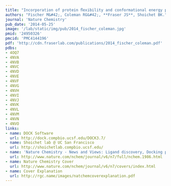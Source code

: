 ```yaml
---
title: "Incorporation of protein ﬂexibility and conformational energy penalties in docking screens to improve ligand discovery."
authors: "Fischer M&#42;, Coleman RG&#42;, **Fraser JS**, Shoichet BK."
journal: 'Nature Chemistry'
pub_date: '2014-05-25'
image: '/lab/static/img/pub/2014_fischer_coleman.jpg'
pmid: '24950326'
pmcid: 'PMC4144196'
pdf: 'http://cdn.fraserlab.com/publications/2014_fischer_coleman.pdf'
pdbs:
- 4OQ7
- 4NVA
- 4NVB
- 4NVC
- 4NVD
- 4NVE
- 4NVF
- 4NVG
- 4NVH
- 4NVI
- 4NVJ
- 4NVK
- 4NVL
- 4NVM
- 4NVN
- 4NVO
links:
- name: DOCK Software
  url: http://dock.compbio.ucsf.edu/DOCK3.7/
- name: Shoichet lab @ UC San Francisco
  url: http://shoichetlab.compbio.ucsf.edu/
- name: 'Nature Chemistry - News and Views: Ligand discovery, Docking points'
  url: http://www.nature.com/nchem/journal/v6/n7/full/nchem.1986.html
- name: Nature Chemistry Cover
  url: http://www.nature.com/nchem/journal/v6/n7/covers/index.html
- name: Cover Explanation
  url: http://rgc.name/images/natchemcoverexplanation.pdf
---
```


